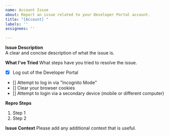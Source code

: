 ```yaml
---
name: Account Issue
about: Report an issue related to your Developer Portal account.
title: "[Account] "
labels: ''
assignees: ''

---
```


**Issue Description**  
A clear and concise description of what the issue is.

**What I've Tried**
What steps have you tried to resolve the issue.

- [x] Log out of the Developer Portal
- [] Attempt to log in via "Incognito Mode"
- [] Clear your browser cookies
- [] Attempt to login via a secondary device (mobile or different computer)

**Repro Steps**
<!-- Step by step, what do you need to do to cause the bug? Note that GitHub will automagically number each step if you prefix the line with "1. " -->
1. Step 1
1. Step 2

**Issue Context**
Please add any additional context that is useful.
